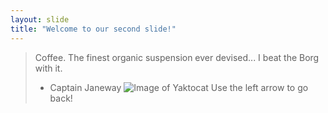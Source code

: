 ```yaml
---
layout: slide
title: "Welcome to our second slide!"
---
```

> Coffee. The finest organic suspension ever devised... I beat the Borg with it.
> - Captain Janeway
![Image of Yaktocat](https://octodex.github.com/images/yaktocat.png)
Use the left arrow to go back!
